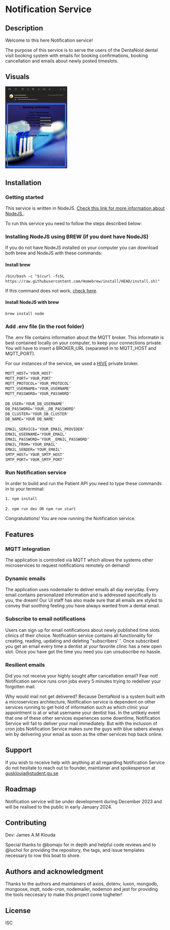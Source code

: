 # Notification Service

## Description
Welcome to this here Notification service! 

The purpose of this service is to serve the users of the DentaNoid dental visit booking system with emails for booking confirmations, booking cancellation and emails about newly posted timeslots.


## Visuals
<img src="bookingConfirmation.png" alt="Booking confirmation email image" width="195" />


## Installation
### Getting started

This service is written in NodeJS. [Check this link for more information about NodeJS.](https://nodejs.org/en).

To run this service you need to follow the steps described below:

### Installing NodeJS using BREW (if you dont have NodeJS)

If you do not have NodeJS installed on your computer you can download both brew and NodeJS with these commands:

#### Install brew
```
/bin/bash -c "$(curl -fsSL https://raw.githubusercontent.com/Homebrew/install/HEAD/install.sh)"
``````

If this command does not work, [check here](https://brew.sh/).

#### Install NodeJS with brew
```
brew install node
``````

### Add .env file (in the root folder)
The .env file contains information about the MQTT broker. This informatin is best contained locally on your computer, to keep your connections private. You will have to insert a BROKER_URL (separated in to MQTT_HOST and MQTT_PORT).

For our instances of the service, we used a [HIVE](https://www.hivemq.com/mqtt/) private broker.

```
MQTT_HOST='YOUR_HOST'
MQTT_PORT='YOUR_PORT'
MQTT_PROTOCOL='YOUR_PROTOCOL'
MQTT_USERNAME='YOUR_USERNAME'
MQTT_PASSWORD='YOUR_PASSWORD'

DB_USER='YOUR_DB_USERNAME'
DB_PASSWORD='YOUR__DB_PASSWORD'
DB_CLUSTER='YOUR_DB_CLUSTER'
DB_NAME='YOUR DB_NAME'

EMAIL_SERVICE='YOUR_EMAIL_PROVIDER'
EMAIL_USERNAME='YOUR_EMAIL'
EMAIL_PASSWORD='YOUR__EMAIL_PASSWORD'
EMAIL_FROM='YOUR_EMAIL'
EMAIL_SENDER='YOUR_EMAIL'
SMTP_HOST='YOUR_SMTP_HOST'
SMTP_PORT='YOUR_SMTP_PORT'
```

### Run Notification service
In order to build and run the Patient API you need to type these commands in to your terminal:


```
1. npm install

2. npm run dev OR npm run start
```
Congratulations! You are now running the Notification service.

## Features
### MQTT integration
The application is controlled via MQTT which allows the systems other microservices to request notifications remotely on demand!

### Dynamic emails
The application uses nodemailer to deliver emails all day everyday. Every email contains personalized information and is addressed specifically to you, the dream! Our UI staff has also made sure that all emails are styled to convey that soothing  feeling you have always wanted from a dental email.

### Subscribe to email notifications
Users can sign up for email notifications about newly published time slots clinics of their choice. Notification service contains all functionality for creating, reading, updating and deleting "subscribers' '. Once subscribed you get an email every time a dentist at your favorite clinic has a new open slot. Once you have got the time you need you can unsubscribe no hassle.

### Resilient emails
Did you not receive your highly sought after cancellation email? Fear not! Notification service runs cron jobs every 5 minutes trying to redeliver your forgotten mail. 

Why would mail not get delivered?
Because DentaNoid is a system built with a microservices architecture, Notification service is dependent on other services running to get hold of information such as which clinic your appointment is at or what username your dentist has. In the unlikely event that one of these other services experiences some downtime, Notification Service will fail to deliver your mail immediately. But with the inclusion of cron jobs Notification Service makes sure the guys with blue sabers always win by delivering your email as soon as the other services hop back online. 

## Support
If you wish to receive help with anything at all regarding Notification Service do not hesitate to reach out to founder, maintainer and spokesperson at gusklouja@student.gu.se

## Roadmap
Notification service will be under development during December 2023 and will be realised to the public in early January 2024. 
## Contributing
Dev: James A.M Klouda

Special thanks to @bomajo for in depth and helpful code reviews and to @luchol for providing the repository, the tags, and issue templates necessary to row this boat to shore.

## Authors and acknowledgment
Thanks to the authors and maintainers of axios, dotenv, luxon, mongodb, mongoose, mqtt, node-cron, nodemailer, nodemon and jest for providing the tools neccesary to make this project come togheter!

## License
ISC 
